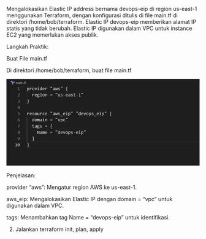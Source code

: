 Mengalokasikan Elastic IP address bernama devops-eip di region us-east-1 menggunakan Terraform, dengan konfigurasi ditulis di file main.tf di direktori /home/bob/terraform. Elastic IP devops-eip memberikan alamat IP statis yang tidak berubah. Elastic IP digunakan dalam VPC untuk instance EC2 yang memerlukan akses publik.

Langkah Praktik:

Buat File main.tf

Di direktori /home/bob/terraform, buat file main.tf

![alt text](image-11.png)

Penjelasan:

provider “aws”: Mengatur region AWS ke us-east-1.

aws_eip: Mengalokasikan Elastic IP dengan domain = “vpc” untuk digunakan dalam VPC.

tags: Menambahkan tag Name = “devops-eip” untuk identifikasi.

2. Jalankan terraform init, plan, apply
